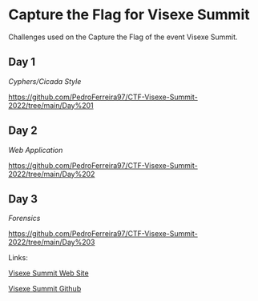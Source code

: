 # Capture the Flag for Visexe Summit

Challenges used on the Capture the Flag of the event Visexe Summit.

## Day 1

*Cyphers/Cicada Style*

https://github.com/PedroFerreira97/CTF-Visexe-Summit-2022/tree/main/Day%201

## Day 2

*Web Application*

https://github.com/PedroFerreira97/CTF-Visexe-Summit-2022/tree/main/Day%202

## Day 3

*Forensics*

https://github.com/PedroFerreira97/CTF-Visexe-Summit-2022/tree/main/Day%203


Links:

[Visexe Summit Web Site](https://github.com/Visexe-Summit)

[Visexe Summit Github](https://visexesummit.pt)


